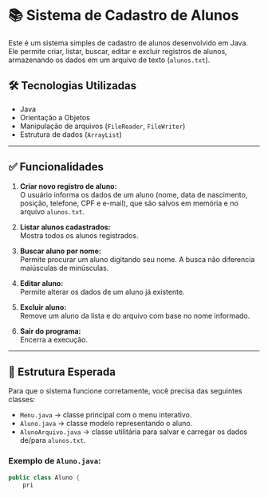 # 📚 Sistema de Cadastro de Alunos

Este é um sistema simples de cadastro de alunos desenvolvido em Java. Ele permite criar, listar, buscar, editar e excluir registros de alunos, armazenando os dados em um arquivo de texto (`alunos.txt`).

## 🛠️ Tecnologias Utilizadas

- Java
- Orientação a Objetos
- Manipulação de arquivos (`FileReader`, `FileWriter`)
- Estrutura de dados (`ArrayList`)

---

## ✅ Funcionalidades

1. **Criar novo registro de aluno:**  
   O usuário informa os dados de um aluno (nome, data de nascimento, posição, telefone, CPF e e-mail), que são salvos em memória e no arquivo `alunos.txt`.

2. **Listar alunos cadastrados:**  
   Mostra todos os alunos registrados.

3. **Buscar aluno por nome:**  
   Permite procurar um aluno digitando seu nome. A busca não diferencia maiúsculas de minúsculas.

4. **Editar aluno:**  
   Permite alterar os dados de um aluno já existente.

5. **Excluir aluno:**  
   Remove um aluno da lista e do arquivo com base no nome informado.

6. **Sair do programa:**  
   Encerra a execução.

---

## 📂 Estrutura Esperada

Para que o sistema funcione corretamente, você precisa das seguintes classes:

- `Menu.java` → classe principal com o menu interativo.
- `Aluno.java` → classe modelo representando o aluno.
- `AlunoArquivo.java` → classe utilitária para salvar e carregar os dados de/para `alunos.txt`.

### Exemplo de `Aluno.java`:
```java
public class Aluno {
    pri
